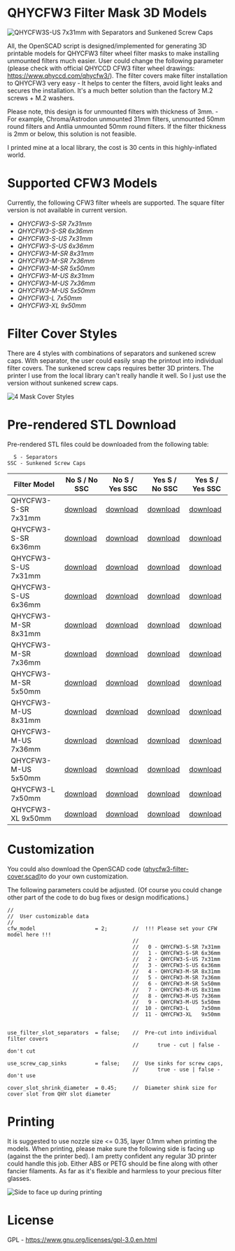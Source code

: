 # QHYCFW3 Filter Mask 3D Models

![QHYCFW3S-US 7x31mm with Separators and Sunkened Screw Caps](https://user-images.githubusercontent.com/24981822/134816844-0df083ad-7779-49d9-8e51-ca694955b816.png)

All, the OpenSCAD script is designed/implemented for generating 3D printable models for QHYCFW3 filter wheel filter masks to make installing unmounted filters much easier. User could change the following parameter (please check with official QHYCCD CFW3 filter wheel drawings: https://www.qhyccd.com/qhycfw3/). The filter covers make filter installation to QHYCFW3 very easy - It helps to center the filters, avoid light leaks and secures the installation. It's a much better solution than the factory M.2 screws + M.2 washers. 

Please note, this design is for unmounted filters with thickness of 3mm. - For example, Chroma/Astrodon unmounted 31mm filters, unmounted 50mm round filters and Antlia unmounted 50mm round filters. If the filter thickness is 2mm or below, this solution is not feasible.

I printed mine at a local library, the cost is 30 cents in this highly-inflated world.

# Supported CFW3 Models

Currently, the following CFW3 filter wheels are supported. The square filter version is not available in current version.

- _QHYCFW3-S-SR 7x31mm_
- _QHYCFW3-S-SR 6x36mm_
- _QHYCFW3-S-US 7x31mm_
- _QHYCFW3-S-US 6x36mm_
- _QHYCFW3-M-SR 8x31mm_
- _QHYCFW3-M-SR 7x36mm_
- _QHYCFW3-M-SR 5x50mm_
- _QHYCFW3-M-US 8x31mm_
- _QHYCFW3-M-US 7x36mm_
- _QHYCFW3-M-US 5x50mm_
- _QHYCFW3-L    7x50mm_
- _QHYCFW3-XL   9x50mm_

# Filter Cover Styles

There are 4 styles with combinations of separators and sunkened screw caps. With separator, the user could easily snap the printout into individual filter covers. The sunkened screw caps requires better 3D printers. The printer I use from the local library can't really handle it well. So I just use the version without sunkened screw caps. 

![4 Mask Cover Styles](https://github.com/mxcoppell/qhycfw3-filter-cover/blob/main/image/4-filter-cover-styles.jpeg?raw=true)

# Pre-rendered STL Download

Pre-rendered STL files could be downloaded from the following table:
```
  S - Separators
SSC - Sunkened Screw Caps
```

| Filter Model  | No S / No SSC | No S / Yes SSC | Yes S / No SSC | Yes S / Yes SSC |
| ------------- | ------------- | ------------- | ------------- | ------------- |
| QHYCFW3-S-SR 7x31mm  | [download](https://github.com/mxcoppell/qhycfw3-filter-cover/blob/main/stl/%230%20%3D%20QHYCFW3-S-SR-7x31mm-no-separator-no-sunk-screw-cap.stl)  | [download](https://github.com/mxcoppell/qhycfw3-filter-cover/blob/main/stl/%230%20%3D%20QHYCFW3-S-SR-7x31mm-no-separator-yes-sunk-screw-cap.stl)  | [download](https://github.com/mxcoppell/qhycfw3-filter-cover/blob/main/stl/%230%20%3D%20QHYCFW3-S-SR-7x31mm-yes-separator-no-sunk-screw-cap.stl)  | [download](https://github.com/mxcoppell/qhycfw3-filter-cover/blob/main/stl/%230%20%3D%20QHYCFW3-S-SR-7x31mm-yes-separator-yes-sunk-screw-cap.stl)  |
| QHYCFW3-S-SR 6x36mm  | [download](https://github.com/mxcoppell/qhycfw3-filter-cover/blob/main/stl/%231%20-%20QHYCFW3-S-SR-6x36mm-no-separator-no-sunk-screw-cap.stl)  | [download](https://github.com/mxcoppell/qhycfw3-filter-cover/blob/main/stl/%231%20-%20QHYCFW3-S-SR-6x36mm-no-separator-yes-sunk-screw-cap.stl)  | [download](https://github.com/mxcoppell/qhycfw3-filter-cover/blob/main/stl/%231%20-%20QHYCFW3-S-SR-6x36mm-yes-separator-no-sunk-screw-cap.stl)  | [download](https://github.com/mxcoppell/qhycfw3-filter-cover/blob/main/stl/%231%20-%20QHYCFW3-S-SR-6x36mm-yes-separator-yes-sunk-screw-cap.stl)  |
| QHYCFW3-S-US 7x31mm  | [download](https://github.com/mxcoppell/qhycfw3-filter-cover/blob/main/stl/%232%20%3D%20QHYCFW3-S-US-7x31mm-no-separator-no-sunk-screw-cap.stl)  | [download](https://github.com/mxcoppell/qhycfw3-filter-cover/blob/main/stl/%232%20%3D%20QHYCFW3-S-US-7x31mm-no-separator-yes-sunk-screw-cap.stl)  | [download](https://github.com/mxcoppell/qhycfw3-filter-cover/blob/main/stl/%232%20%3D%20QHYCFW3-S-US-7x31mm-yes-separator-no-sunk-screw-cap.stl)  | [download](https://github.com/mxcoppell/qhycfw3-filter-cover/blob/main/stl/%232%20%3D%20QHYCFW3-S-US-7x31mm-yes-separator-yes-sunk-screw-cap.stl)  |
| QHYCFW3-S-US 6x36mm  | [download](https://github.com/mxcoppell/qhycfw3-filter-cover/blob/main/stl/%233%20-%20QHYCFW3-S-US-6x36mm-no-separator-no-sunk-screw-cap.stl)  | [download](https://github.com/mxcoppell/qhycfw3-filter-cover/blob/main/stl/%233%20-%20QHYCFW3-S-US-6x36mm-no-separator-yes-sunk-screw-cap.stl)  | [download](https://github.com/mxcoppell/qhycfw3-filter-cover/blob/main/stl/%233%20-%20QHYCFW3-S-US-6x36mm-yes-separator-no-sunk-screw-cap.stl)  | [download](https://github.com/mxcoppell/qhycfw3-filter-cover/blob/main/stl/%233%20-%20QHYCFW3-S-US-6x36mm-yes-separator-yes-sunk-screw-cap.stl)  |
| QHYCFW3-M-SR 8x31mm  | [download](https://github.com/mxcoppell/qhycfw3-filter-cover/blob/main/stl/%234%20-%20QHYCFW3-M-SR-8x31mm-no-separator-no-sunk-screw-cap.stl)  | [download](https://github.com/mxcoppell/qhycfw3-filter-cover/blob/main/stl/%234%20-%20QHYCFW3-M-SR-8x31mm-no-separator-yes-sunk-screw-cap.stl)  | [download](https://github.com/mxcoppell/qhycfw3-filter-cover/blob/main/stl/%234%20-%20QHYCFW3-M-SR-8x31mm-yes-separator-no-sunk-screw-cap.stl)  | [download](https://github.com/mxcoppell/qhycfw3-filter-cover/blob/main/stl/%234%20-%20QHYCFW3-M-SR-8x31mm-yes-separator-yes-sunk-screw-cap.stl)  |
| QHYCFW3-M-SR 7x36mm  | [download](https://github.com/mxcoppell/qhycfw3-filter-cover/blob/main/stl/%235%20-%20QHYCFW3-M-SR-7x36mm-no-separator-no-sunk-screw-cap.stl)  | [download](https://github.com/mxcoppell/qhycfw3-filter-cover/blob/main/stl/%235%20-%20QHYCFW3-M-SR-7x36mm-no-separator-yes-sunk-screw-cap.stl)  | [download](https://github.com/mxcoppell/qhycfw3-filter-cover/blob/main/stl/%235%20-%20QHYCFW3-M-SR-7x36mm-yes-separator-no-sunk-screw-cap.stl)  | [download](https://github.com/mxcoppell/qhycfw3-filter-cover/blob/main/stl/%235%20-%20QHYCFW3-M-SR-7x36mm-yes-separator-yes-sunk-screw-cap.stl)  |
| QHYCFW3-M-SR 5x50mm  | [download](https://github.com/mxcoppell/qhycfw3-filter-cover/blob/main/stl/%236%20-%20QHYCFW3-M-SR-5x50mm-no-separator-no-sunk-screw-cap.stl)  | [download](https://github.com/mxcoppell/qhycfw3-filter-cover/blob/main/stl/%236%20-%20QHYCFW3-M-SR-5x50mm-no-separator-yes-sunk-screw-cap.stl)  | [download](https://github.com/mxcoppell/qhycfw3-filter-cover/blob/main/stl/%236%20-%20QHYCFW3-M-SR-5x50mm-yes-separator-no-sunk-screw-cap.stl)  | [download](https://github.com/mxcoppell/qhycfw3-filter-cover/blob/main/stl/%236%20-%20QHYCFW3-M-SR-5x50mm-yes-separator-yes-sunk-screw-cap.stl)  |
| QHYCFW3-M-US 8x31mm  | [download](https://github.com/mxcoppell/qhycfw3-filter-cover/blob/main/stl/%237%20-%20QHYCFW3-M-US-8x31mm-no-separator-no-sunk-screw-cap.stl)  | [download](https://github.com/mxcoppell/qhycfw3-filter-cover/blob/main/stl/%237%20-%20QHYCFW3-M-US-8x31mm-no-separator-yes-sunk-screw-cap.stl)  | [download](https://github.com/mxcoppell/qhycfw3-filter-cover/blob/main/stl/%237%20-%20QHYCFW3-M-US-8x31mm-yes-separator-no-sunk-screw-cap.stl)  | [download](https://github.com/mxcoppell/qhycfw3-filter-cover/blob/main/stl/%237%20-%20QHYCFW3-M-US-8x31mm-yes-separator-yes-sunk-screw-cap.stl)  |
| QHYCFW3-M-US 7x36mm  | [download](https://github.com/mxcoppell/qhycfw3-filter-cover/blob/main/stl/%238%20-%20QHYCFW3-M-US-7x36mm-no-separator-no-sunk-screw-cap.stl)  | [download](https://github.com/mxcoppell/qhycfw3-filter-cover/blob/main/stl/%238%20-%20QHYCFW3-M-US-7x36mm-no-separator-yes-sunk-screw-cap.stl)  | [download](https://github.com/mxcoppell/qhycfw3-filter-cover/blob/main/stl/%238%20-%20QHYCFW3-M-US-7x36mm-yes-separator-no-sunk-screw-cap.stl)  | [download](https://github.com/mxcoppell/qhycfw3-filter-cover/blob/main/stl/%238%20-%20QHYCFW3-M-US-7x36mm-yes-separator-yes-sunk-screw-cap.stl)  |
| QHYCFW3-M-US 5x50mm  | [download](https://github.com/mxcoppell/qhycfw3-filter-cover/blob/main/stl/%239%20-%20QHYCFW3-M-US-5x50mm-no-separator-no-sunk-screw-cap.stl)  | [download](https://github.com/mxcoppell/qhycfw3-filter-cover/blob/main/stl/%239%20-%20QHYCFW3-M-US-5x50mm-no-separator-yes-sunk-screw-cap.stl)  | [download](https://github.com/mxcoppell/qhycfw3-filter-cover/blob/main/stl/%239%20-%20QHYCFW3-M-US-5x50mm-yes-separator-no-sunk-screw-cap.stl)  | [download](https://github.com/mxcoppell/qhycfw3-filter-cover/blob/main/stl/%239%20-%20QHYCFW3-M-US-5x50mm-yes-separator-yes-sunk-screw-cap.stl)  |
| QHYCFW3-L    7x50mm  | [download](https://github.com/mxcoppell/qhycfw3-filter-cover/blob/main/stl/%2310%20-%20QHYCFW3-L-7x50mm-no-separator-no-sunk-screw-cap.stl)  | [download](https://github.com/mxcoppell/qhycfw3-filter-cover/blob/main/stl/%2310%20-%20QHYCFW3-L-7x50mm-no-separator-yes-sunk-screw-cap.stl)  | [download](https://github.com/mxcoppell/qhycfw3-filter-cover/blob/main/stl/%2310%20-%20QHYCFW3-L-7x50mm-yes-separator-no-sunk-screw-cap.stl)  | [download](https://github.com/mxcoppell/qhycfw3-filter-cover/blob/main/stl/%2310%20-%20QHYCFW3-L-7x50mm-yes-separator-yes-sunk-screw-cap.stl)  |
| QHYCFW3-XL   9x50mm  | [download](https://github.com/mxcoppell/qhycfw3-filter-cover/blob/main/stl/%2311%20-%20QHYCFW3-XL-9x50mm-no-separator-no-sunk-screw-cap.stl)  | [download](https://github.com/mxcoppell/qhycfw3-filter-cover/blob/main/stl/%2311%20-%20QHYCFW3-XL-9x50mm-no-separator-yes-sunk-screw-cap.stl)  | [download](https://github.com/mxcoppell/qhycfw3-filter-cover/blob/main/stl/%2311%20-%20QHYCFW3-XL-9x50mm-yes-separator-no-sunk-screw-cap.stl)  | [download](https://github.com/mxcoppell/qhycfw3-filter-cover/blob/main/stl/%2311%20-%20QHYCFW3-XL-9x50mm-yes-separator-yes-sunk-screw-cap.stl)  |

# Customization

You could also download the OpenSCAD code ([qhycfw3-filter-cover.scad](https://github.com/mxcoppell/qhycfw3-filter-cover/blob/main/openscad/qhycfw3-filter-cover.scad))to do your own customization. 

The following parameters could be adjusted. (Of course you could change other part of the code to do bug fixes or design modifications.)

```
//
//  User customizable data
//
cfw_model                   = 2;        //  !!! Please set your CFW model here !!!
                                        //
                                        //   0 - QHYCFW3-S-SR 7x31mm
                                        //   1 - QHYCFW3-S-SR 6x36mm
                                        //   2 - QHYCFW3-S-US 7x31mm
                                        //   3 - QHYCFW3-S-US 6x36mm
                                        //   4 - QHYCFW3-M-SR 8x31mm
                                        //   5 - QHYCFW3-M-SR 7x36mm
                                        //   6 - QHYCFW3-M-SR 5x50mm
                                        //   7 - QHYCFW3-M-US 8x31mm
                                        //   8 - QHYCFW3-M-US 7x36mm
                                        //   9 - QHYCFW3-M-US 5x50mm
                                        //  10 - QHYCFW3-L    7x50mm
                                        //  11 - QHYCFW3-XL   9x50mm


use_filter_slot_separators  = false;    //  Pre-cut into individual filter covers
                                        //      true - cut | false - don't cut

use_screw_cap_sinks         = false;    //  Use sinks for screw caps, 
                                        //      true - use | false - don't use
                                        
cover_slot_shrink_diameter  = 0.45;     //  Diameter shink size for cover slot from QHY slot diameter
```

# Printing

It is suggested to use nozzle size <= 0.35, layer 0.1mm when printing the models. When printing, please make sure the following side is facing up (against the the printer bed). I am pretty confident any regular 3D printer could handle this job. Either ABS or PETG should be fine along with other fancier filaments. As far as it's flexible and harmless to your precious filter glasses. 

![Side to face up during printing](https://github.com/mxcoppell/qhycfw3-filter-cover/blob/main/image/print-orientation.jpeg)


# License

GPL - https://www.gnu.org/licenses/gpl-3.0.en.html

